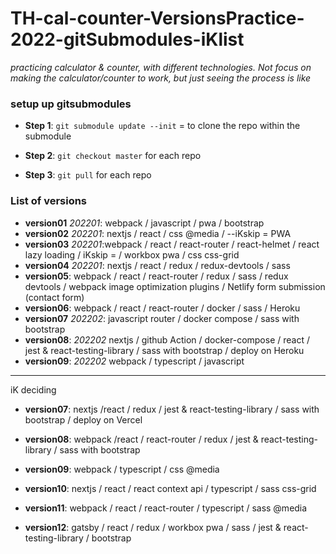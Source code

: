# TH-cal-counter-VersionsPractice-2022-gitSubmodules-iKlist

_practicing calculator & counter, with different technologies. Not focus on making the calculator/counter to work, but just seeing the process is like_

### setup up gitsubmodules

- **Step 1**: `git submodule update --init` = to clone the repo within the submodule

- **Step 2**: `git checkout master` for each repo

- **Step 3**: `git pull` for each repo

### List of versions

- **version01** _202201_: webpack / javascript / pwa / bootstrap
- **version02** _202201_: nextjs / react / css @media / --iKskip = PWA
- **version03** _202201_:webpack / react / react-router / react-helmet / react lazy loading / iKskip = / workbox pwa / css css-grid
- **version04** _202201_: nextjs / react / redux / redux-devtools / sass
- **version05**: webpack / react / react-router / redux / sass / redux devtools / webpack image optimization plugins / Netlify form submission (contact form)
- **version06**: webpack / react / react-router / docker / sass / Heroku
- **version07** _202202_: javascript router / docker compose / sass with bootstrap
- **version08**: _202202_ nextjs / github Action / docker-compose / react / jest & react-testing-library / sass with bootstrap / deploy on Heroku
- **version09**: _202202_ webpack / typescript / javascript

---

iK deciding

- **version07**: nextjs /react / redux / jest & react-testing-library / sass with bootstrap / deploy on Vercel

- **version08**: webpack /react / react-router / redux / jest & react-testing-library / sass with bootstrap

- **version09**: webpack / typescript / css @media

- **version10**: nextjs / react / react context api / typescript / sass css-grid

- **version11**: webpack / react / react-router / typescript / sass @media

- **version12**: gatsby / react / redux / workbox pwa / sass / jest & react-testing-library / bootstrap
